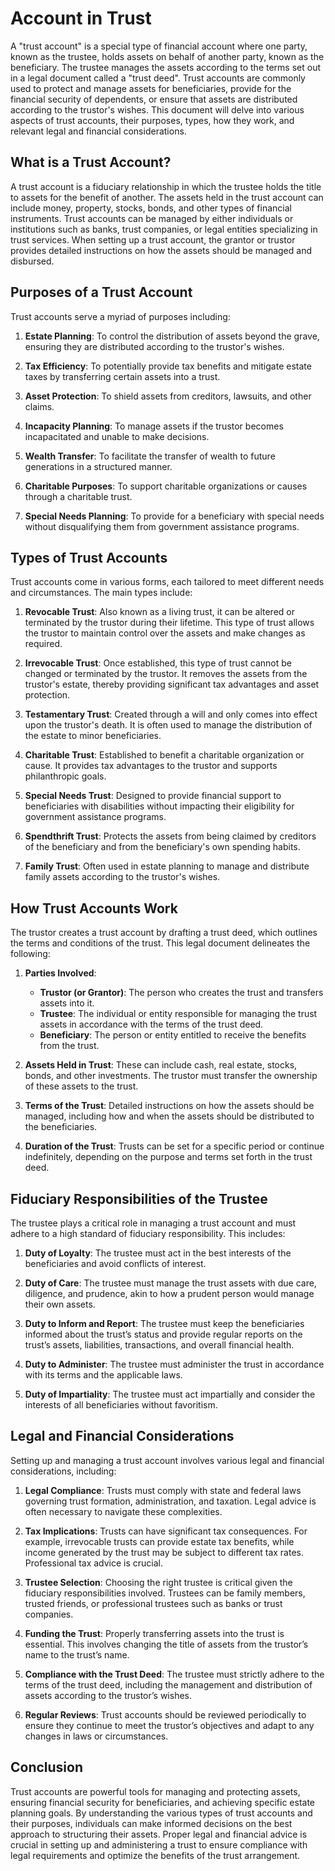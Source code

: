 # Account in Trust

A "trust account" is a special type of financial account where one party, known as the trustee, holds assets on behalf of another party, known as the beneficiary. The trustee manages the assets according to the terms set out in a legal document called a "trust deed". Trust accounts are commonly used to protect and manage assets for beneficiaries, provide for the financial security of dependents, or ensure that assets are distributed according to the trustor's wishes. This document will delve into various aspects of trust accounts, their purposes, types, how they work, and relevant legal and financial considerations.

## What is a Trust Account?

A trust account is a fiduciary relationship in which the trustee holds the title to assets for the benefit of another. The assets held in the trust account can include money, property, stocks, bonds, and other types of financial instruments. Trust accounts can be managed by either individuals or institutions such as banks, trust companies, or legal entities specializing in trust services. When setting up a trust account, the grantor or trustor provides detailed instructions on how the assets should be managed and disbursed.

## Purposes of a Trust Account

Trust accounts serve a myriad of purposes including:

1. **Estate Planning**: To control the distribution of assets beyond the grave, ensuring they are distributed according to the trustor's wishes.

2. **Tax Efficiency**: To potentially provide tax benefits and mitigate estate taxes by transferring certain assets into a trust.

3. **Asset Protection**: To shield assets from creditors, lawsuits, and other claims.

4. **Incapacity Planning**: To manage assets if the trustor becomes incapacitated and unable to make decisions.

5. **Wealth Transfer**: To facilitate the transfer of wealth to future generations in a structured manner.

6. **Charitable Purposes**: To support charitable organizations or causes through a charitable trust.

7. **Special Needs Planning**: To provide for a beneficiary with special needs without disqualifying them from government assistance programs.

## Types of Trust Accounts

Trust accounts come in various forms, each tailored to meet different needs and circumstances. The main types include:

1. **Revocable Trust**: Also known as a living trust, it can be altered or terminated by the trustor during their lifetime. This type of trust allows the trustor to maintain control over the assets and make changes as required.

2. **Irrevocable Trust**: Once established, this type of trust cannot be changed or terminated by the trustor. It removes the assets from the trustor's estate, thereby providing significant tax advantages and asset protection.

3. **Testamentary Trust**: Created through a will and only comes into effect upon the trustor's death. It is often used to manage the distribution of the estate to minor beneficiaries.

4. **Charitable Trust**: Established to benefit a charitable organization or cause. It provides tax advantages to the trustor and supports philanthropic goals.

5. **Special Needs Trust**: Designed to provide financial support to beneficiaries with disabilities without impacting their eligibility for government assistance programs.

6. **Spendthrift Trust**: Protects the assets from being claimed by creditors of the beneficiary and from the beneficiary's own spending habits.

7. **Family Trust**: Often used in estate planning to manage and distribute family assets according to the trustor's wishes.

## How Trust Accounts Work

The trustor creates a trust account by drafting a trust deed, which outlines the terms and conditions of the trust. This legal document delineates the following:

1. **Parties Involved**:
   - **Trustor (or Grantor)**: The person who creates the trust and transfers assets into it.
   - **Trustee**: The individual or entity responsible for managing the trust assets in accordance with the terms of the trust deed.
   - **Beneficiary**: The person or entity entitled to receive the benefits from the trust.

2. **Assets Held in Trust**: These can include cash, real estate, stocks, bonds, and other investments. The trustor must transfer the ownership of these assets to the trust.

3. **Terms of the Trust**: Detailed instructions on how the assets should be managed, including how and when the assets should be distributed to the beneficiaries.

4. **Duration of the Trust**: Trusts can be set for a specific period or continue indefinitely, depending on the purpose and terms set forth in the trust deed.

## Fiduciary Responsibilities of the Trustee

The trustee plays a critical role in managing a trust account and must adhere to a high standard of fiduciary responsibility. This includes:

1. **Duty of Loyalty**: The trustee must act in the best interests of the beneficiaries and avoid conflicts of interest.

2. **Duty of Care**: The trustee must manage the trust assets with due care, diligence, and prudence, akin to how a prudent person would manage their own assets.

3. **Duty to Inform and Report**: The trustee must keep the beneficiaries informed about the trust’s status and provide regular reports on the trust’s assets, liabilities, transactions, and overall financial health.

4. **Duty to Administer**: The trustee must administer the trust in accordance with its terms and the applicable laws.

5. **Duty of Impartiality**: The trustee must act impartially and consider the interests of all beneficiaries without favoritism.

## Legal and Financial Considerations

Setting up and managing a trust account involves various legal and financial considerations, including:

1. **Legal Compliance**: Trusts must comply with state and federal laws governing trust formation, administration, and taxation. Legal advice is often necessary to navigate these complexities.

2. **Tax Implications**: Trusts can have significant tax consequences. For example, irrevocable trusts can provide estate tax benefits, while income generated by the trust may be subject to different tax rates. Professional tax advice is crucial.

3. **Trustee Selection**: Choosing the right trustee is critical given the fiduciary responsibilities involved. Trustees can be family members, trusted friends, or professional trustees such as banks or trust companies.

4. **Funding the Trust**: Properly transferring assets into the trust is essential. This involves changing the title of assets from the trustor’s name to the trust’s name.

5. **Compliance with the Trust Deed**: The trustee must strictly adhere to the terms of the trust deed, including the management and distribution of assets according to the trustor’s wishes.

6. **Regular Reviews**: Trust accounts should be reviewed periodically to ensure they continue to meet the trustor’s objectives and adapt to any changes in laws or circumstances.

## Conclusion

Trust accounts are powerful tools for managing and protecting assets, ensuring financial security for beneficiaries, and achieving specific estate planning goals. By understanding the various types of trust accounts and their purposes, individuals can make informed decisions on the best approach to structuring their assets. Proper legal and financial advice is crucial in setting up and administering a trust to ensure compliance with legal requirements and optimize the benefits of the trust arrangement.